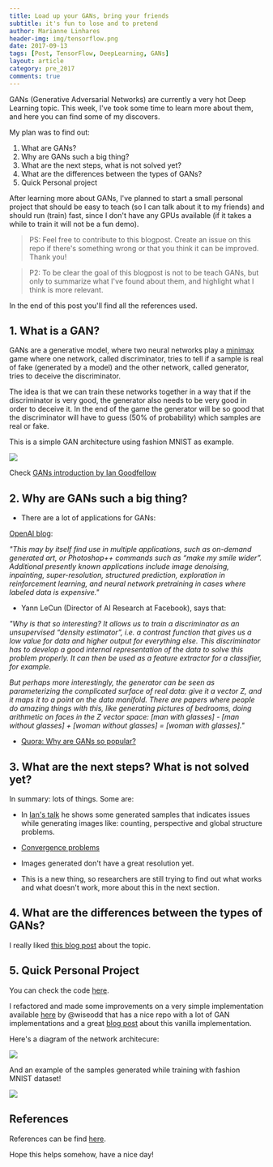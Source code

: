 ```yaml
---
title: Load up your GANs, bring your friends
subtitle: it's fun to lose and to pretend
author: Marianne Linhares
header-img: img/tensorflow.png
date: 2017-09-13
tags: [Post, TensorFlow, DeepLearning, GANs]
layout: article
category: pre_2017
comments: true
---
```


GANs (Generative Adversarial Networks) are currently a very hot Deep Learning topic.
This week, I've took some time to learn more about them, and here you can
find some of my discovers.

My plan was to find out:

1. What are GANs?
2. Why are GANs such a big thing?
3. What are the next steps, what is not solved yet?
4. What are the differences between the types of GANs?
5. Quick Personal project

After learning more about GANs, I've planned to start a small
personal project that should be easy to teach
(so I can talk about it to my friends) and should run (train)
fast, since I don't have any GPUs available
(if it takes a while to train it will not be a fun demo).

> PS: Feel free to contribute to this blogpost.
  Create an issue on this repo if there's something wrong or that you
  think it can be improved. Thank you!

> P2: To be clear the goal of this blogpost is not to be teach GANs,
  but only to summarize what I've found about them, and
  highlight what I think is more relevant.

In the end of this post you'll find all the references used.

## 1. What is a GAN?

GANs are a generative model, where two neural networks play a
[minimax](https://en.wikipedia.org/wiki/Minimax) game where
one network, called discriminator, tries to tell if a sample
is real of fake (generated by a model) and the other network,
called generator, tries to deceive the discriminator.

The idea is that we can train these networks together in a way that
if the discriminator is very good, the generator also needs to be very
good in order to deceive it. In the end of the game the generator
will be so good that the discriminator will have to guess
(50% of probability) which samples are real or fake.

This is a simple GAN architecture using fashion MNIST as example.


![](http://github.com/mari-linhares/DeepLearning/blob/master/GAN-fashion-MNIST/imgs/vanilla_gan_arch.png)


Check [GANs introduction by Ian Goodfellow](https://www.youtube.com/watch?v=RvgYvHyT15E)  

## 2. Why are GANs such a big thing?

* There are a lot of applications for GANs:

[OpenAI blog](https://blog.openai.com/generative-models/):

*"This may by itself find use in multiple applications,
such as on-demand generated art, or Photoshop++ commands such as
“make my smile wider”. Additional presently known applications include
image denoising, inpainting, super-resolution, structured prediction,
exploration in reinforcement learning, and neural network pretraining
in cases where labeled data is expensive."*

* Yann LeCun (Director of AI Research at Facebook), says that:

*"Why is that so interesting? It allows us to train a discriminator
as an unsupervised “density estimator”, i.e. a contrast function
that gives us a low value for data and higher output for everything
else. This discriminator has to develop a good internal representation
of the data to solve this problem properly. It can then be used as
a feature extractor for a classifier, for example.*

*But perhaps more interestingly, the generator can be seen as parameterizing
the complicated surface of real data: give it a vector Z, and it maps it
to a point on the data manifold. There are papers where people do amazing
things with this, like generating pictures of bedrooms, doing arithmetic on
faces in the Z vector space: [man with glasses] - [man without glasses] +
[woman without glasses] = [woman with glasses]."*

* [Quora: Why are GANs so popular?](https://www.quora.com/Why-are-Generative-Adversarial-Networks-GANs-so-popular)

## 3. What are the next steps? What is not solved yet?

In summary: lots of things. Some are:

* In [Ian's talk](https://youtu.be/RvgYvHyT15E?t=19m) he shows some
  generated samples that indicates issues while generating images
  like: counting, perspective and global structure problems.

* [Convergence problems](https://www.quora.com/Do-generative-adversarial-networks-always-converge)

* Images generated don't have a great resolution yet.

* This is a new thing, so researchers are still trying to find out what works
  and what doesn't work, more about this in the next section.

## 4. What are the differences between the types of GANs?

I really liked [this blog post](http://guimperarnau.com/blog/2017/03/Fantastic-GANs-and-where-to-find-them)
about the topic.


## 5. Quick Personal Project

You can check the code [here](https://github.com/mari-linhares/DeepLearning/tree/master/GAN-fashion-MNIST).

I refactored and made some improvements on a very simple implementation
available [here](https://github.com/wiseodd/generative-models/blob/master/GAN/vanilla_gan/gan_tensorflow.py)
by @wiseodd that has a nice repo with a lot of GAN implementations and a
great [blog post](http://wiseodd.github.io/techblog/2016/09/17/gan-tensorflow/) 
about this vanilla implementation.

Here's a diagram of the network architecure:

![](http://github.com/mari-linhares/DeepLearning/blob/master/GAN-fashion-MNIST/imgs/vanilla_gan_detailed_arch.png)

And an example of the samples generated while training with fashion MNIST dataset!

![](http://github.com/mari-linhares/DeepLearning/blob/master/GAN-fashion-MNIST/imgs/fashion-mnist/train.gif)

## References

References can be find [here](https://github.com/mari-linhares/DeepLearning#gans).

Hope this helps somehow, have a nice day!

